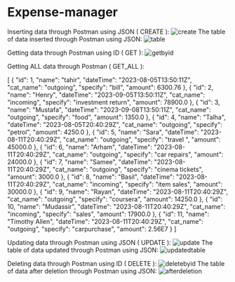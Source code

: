 # Expense-manager
Inserting data through Postman using JSON ( CREATE ):
![create](https://github.com/mudas2002/Expense-manager/assets/141341170/c6ee7e91-da62-4ad8-ab2f-6c064bd5127c)
The table of data inserted through Postman using JSON:
![table](https://github.com/mudas2002/Expense-manager/assets/141341170/6018737a-a3d4-4c56-936c-70eb78455338)

Getting data through Postman using ID ( GET ):
![getbyid](https://github.com/mudas2002/Expense-manager/assets/141341170/b23a3391-ac5c-4102-bb73-b2135f81dd0f)

Getting ALL data through Postman ( GET_ALL ):

[
    {
        "id": 1,
        "name": "tahir",
        "dateTime": "2023-08-05T13:50:11Z",
        "cat_name": "outgoing",
        "specify": "bill",
        "amount": 6300.76
    },
    {
        "id": 2,
        "name": "Henry",
        "dateTime": "2023-09-05T13:50:11Z",
        "cat_name": "incoming",
        "specify": "investment return",
        "amount": 78900.0
    },
    {
        "id": 3,
        "name": "Mustafa",
        "dateTime": "2023-09-08T13:50:11Z",
        "cat_name": "outgoing",
        "specify": "food",
        "amount": 1350.0
    },
    {
        "id": 4,
        "name": "Talha",
        "dateTime": "2023-08-05T20:40:29Z",
        "cat_name": "outgoing",
        "specify": "petrol",
        "amount": 4250.0
    },
    {
        "id": 5,
        "name": "Sara",
        "dateTime": "2023-08-11T20:40:29Z",
        "cat_name": "outgoing",
        "specify": "travel ",
        "amount": 45000.0
    },
    {
        "id": 6,
        "name": "Arham",
        "dateTime": "2023-08-11T20:40:29Z",
        "cat_name": "outgoing",
        "specify": "car repairs",
        "amount": 24000.0
    },
    {
        "id": 7,
        "name": "Samee",
        "dateTime": "2023-08-11T20:40:29Z",
        "cat_name": "outgoing",
        "specify": "cinema tickets",
        "amount": 3000.0
    },
    {
        "id": 8,
        "name": "Basil",
        "dateTime": "2023-08-11T20:40:29Z",
        "cat_name": "incoming",
        "specify": "item sales",
        "amount": 30000.0
    },
    {
        "id": 9,
        "name": "Rayan",
        "dateTime": "2023-08-11T20:40:29Z",
        "cat_name": "outgoing",
        "specify": "coursera",
        "amount": 14250.0
    },
    {
        "id": 10,
        "name": "Mudassir",
        "dateTime": "2023-08-11T20:40:29Z",
        "cat_name": "incoming",
        "specify": "sales",
        "amount": 17900.0
    },
    {
        "id": 11,
        "name": "Timothy Allen",
        "dateTime": "2023-08-11T20:40:29Z",
        "cat_name": "outgoing",
        "specify": "carpurchase",
        "amount": 2.56E7
    }
]

Updating data through Postman using JSON ( UPDATE ):
![update](https://github.com/mudas2002/Expense-manager/assets/141341170/63839964-1fad-4d00-9239-a686b78f0124)
The table of data updated through Postman using JSON:
![updatedtable](https://github.com/mudas2002/Expense-manager/assets/141341170/ecacde44-80b8-46e8-8a81-68835df83e94)

Deleting data through Postman using ID ( DELETE ):
![deletebyid](https://github.com/mudas2002/Expense-manager/assets/141341170/a6bdad6c-f793-4a38-92a0-6262ff1a5530)
The table of data after deletion through Postman using JSON:
![afterdeletion](https://github.com/mudas2002/Expense-manager/assets/141341170/39ce2f8d-8a25-4ab0-84cd-e51818c9db06)

